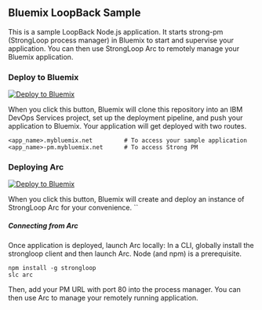## Bluemix LoopBack Sample
This is a sample LoopBack Node.js application. It starts strong-pm (StrongLoop process manager) in Bluemix to start and supervise your application. You can then use StrongLoop Arc to remotely manage your Bluemix application.

### Deploy to Bluemix

[![Deploy to Bluemix](https://bluemix.net/deploy/button.png)](https://bluemix.net/deploy?repository=https://github.com/strongloop-bluemix/loopback-example-app.git)

When you click this button, Bluemix will clone this repository into an IBM DevOps Services project, set up the deployment pipeline, and push your application to Bluemix.  Your application will get deployed with two routes.
```
<app_name>.mybluemix.net         # To access your sample application
<app_name>-pm.mybluemix.net      # To access Strong PM
```

### Deploying Arc

[![Deploy to Bluemix](https://bluemix.net/deploy/button.png)](https://bluemix.net/deploy?repository=https://github.com/strongloop-bluemix/arc-app.git)

When you click this button, Bluemix will create and deploy an instance of StrongLoop Arc for your convenience.
``

##### Connecting from Arc

Once application is deployed, launch Arc locally:
   In a CLI, globally install the strongloop client and then launch Arc. Node (and npm) is a prerequisite.
   ```
   npm install -g strongloop
   slc arc
   ```
Then, add your PM URL with port 80 into the process manager.  You can then use Arc to manage your remotely running application.
